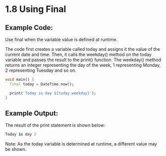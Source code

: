 # 1.8 Using Final
 
## Example Code:

Use final when the variable value is defined at runtime.

The code first creates a variable called today and assigns it the value of the current date and time. 
Then, it calls the weekday() method on the today variable and passes the result to the print() function. 
The weekday() method returns an integer representing the day of the week, 1 representing Monday, 2 representing Tuesday and so on.

```dart
void main() {
  final today = DateTime.now();

  print('Today is day ${today.weekday}');
}
```

## Example Output:

The result of the print statement is shown below:

```dart
Today is day 2 
```

Note: As the today variable is determined at runtime, a different value may be shown.
